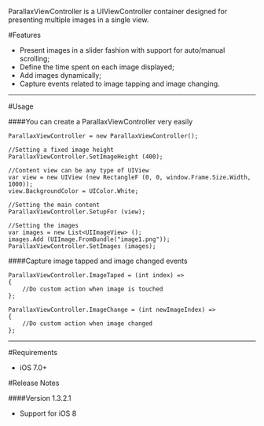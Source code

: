 ParallaxViewController is a UIViewController container designed for presenting multiple images in a single view.

#Features
* Present images in a slider fashion with support for auto/manual scrolling;
* Define the time spent on each image displayed;
* Add images dynamically;
* Capture events related to image tapping and image changing.

---

#Usage

####You can create a ParallaxViewController very easily

	ParallaxViewController = new ParallaxViewController();

	//Setting a fixed image height
	ParallaxViewController.SetImageHeight (400);

	//Content view can be any type of UIView
	var view = new UIView (new RectangleF (0, 0, window.Frame.Size.Width, 1000));
	view.BackgroundColor = UIColor.White;

	//Setting the main content
	ParallaxViewController.SetupFor (view);

	//Setting the images
	var images = new List<UIImageView> ();
	images.Add (UIImage.FromBundle("image1.png"));
	ParallaxViewController.SetImages (images);

####Capture image tapped and image changed events

	ParallaxViewController.ImageTaped = (int index) =>
	{
		//Do custom action when image is touched
	};

	ParallaxViewController.ImageChange = (int newImageIndex) =>
	{
		//Do custom action when image changed
	};

---

#Requirements

* iOS 7.0+

#Release Notes

####Version 1.3.2.1

* Support for iOS 8
